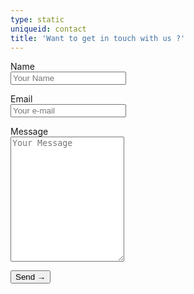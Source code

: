 ```yaml
---
type: static
uniqueid: contact
title: 'Want to get in touch with us ?'
---
```

<form name="contact" class="contactform" netlify>
  <p>
    <label>Name<br> <input type="text" name="name" placeholder="Your Name" /></label>
  </p>
  <p>
    <label>Email<br>  <input type="email" name="email" placeholder="Your e-mail" /></label>
  </p>
  <p>
    <label>Message<br>  <textarea type="text" rows="4" name="message" placeholder="Your Message" style="height: 200px; padding:10px width: 70%;"></textarea></label>
  </p>
  <p>
    <button type="submit" class="btcta rev form">Send →</button>
  </p>
</form>
